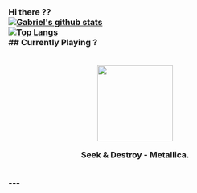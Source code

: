 ### Hi there ??<br>[![Gabriel's github stats](https://github-readme-stats.vercel.app/api?username=gajalves&show_icons=true&theme=dark)](https://github.com/anuraghazra/github-readme-stats)<br>[![Top Langs](https://github-readme-stats.vercel.app/api/top-langs/?username=gajalves&layout=compact&theme=dark)](https://github.com/anuraghazra/github-readme-stats)<br>## Currently Playing ?<br><p align="center"><br><img width="150" src="https://i.scdn.co/image/ab67616d0000b273b9d81ca2b0884641e321be4f"></p><p align="center"> Seek & Destroy - Metallica. </p><br>---
